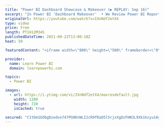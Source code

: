 ```yaml
---
title: "Power BI Dashboard Showcase & Makeover (▶️ REPLAY: Sep 16)"
excerpt: "In Power BI 'Dashboard Makeover'  • We Review Power BI Reports/Dashboards sent in by users  • Provide expert feedback and ideas on how to improve  • Join our next Live Event at https://www.TalkPowerBI.com    #PowerBI   #TalkPowerBI   #PowerBIPro  00:00:00 Intro ﻿﻿00:04:55 Back to Office HR/Headcount"
originalUrl: https://youtube.com/watch?v=IXnNdf2etX4
type: video
price: Free
length: PT1H12M34S
publishedDateTime: 2021-09-22T13:00:18Z
heat: 50

featuredContent: "<iframe width=\"800\" height=\"500\" frameborder=\"0\" src=\"https://www.youtube.com/embed/IXnNdf2etX4\" allow=\"accelerometer; autoplay; encrypted-media; gyroscope; picture-in-picture\" allowfullscreen></iframe>"

provider:
  name: Learn Power BI
  domain: learnpowerbi.com

topics:
  - Power BI

images:
  - url: https://i.ytimg.com/vi/IXnNdf2etX4/maxresdefault.jpg
    width: 1280
    height: 720
    isCached: true

secured: "C1tDm1GObgDzedvo747PGOKnWLI2cR9fRaO5l5rjxXgDzFHN3L9Xk1kzyu1AyrYxqLy8I1PriG1fL8nUpYHSdVYpkcdrmD/NVW79t2vTnPyYc21TNJ6REXLbE9tr+BQjuvDT3QDoj4r5QqNI2fwFN+8wlnFajmM6OSzvbuPDUmysaxYZ8XXCsSEhxF913xvNxYmyGQLc4kc2XzOmtjSFU8eEhX22ArfvBkcUyBkEMWPdfNw0qLY2t+FtKsKd6J+I0SD3T0Y2xY7L/PaWGV4WqpN6Ww0HLQg3eCG+CYOAhQKbwOxlxKHsVpc3pfsWrT1iYw+zgApsXiEUq19gmm+qWhNjDa5snk0QbS0349coMEV9m2+W9TUds7v0FpKYbQGEuqaS7gUCDTZ7vsaAjTZ8Rl1M7OdmZpGTcdz5gzG/cfg=;cFROmS54qjVmJXVbHl/nMw=="
---
```


